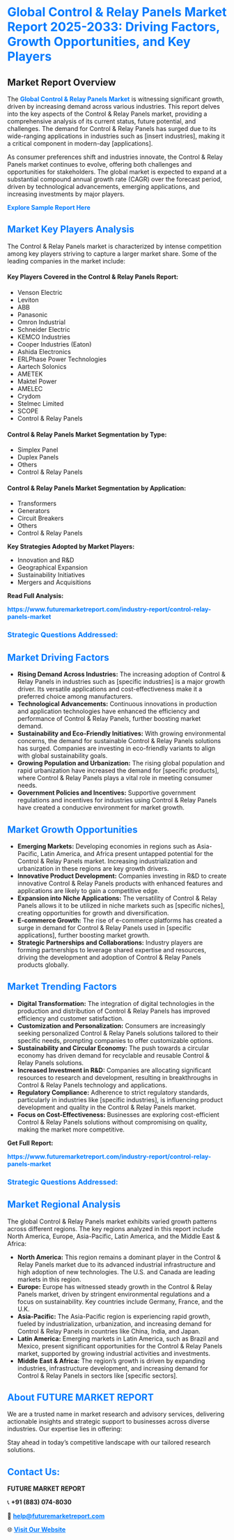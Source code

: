<h1 style="color: #007BFF;">Global Control & Relay Panels Market Report 2025-2033: Driving Factors, Growth Opportunities, and Key Players</h1>

<section id="overview">
<h2>Market Report Overview</h2>
<p>The <a href="https://www.futuremarketreport.com/industry-report/control-relay-panels-market" style="color: #007BFF; text-decoration: none;"><strong>Global Control & Relay Panels Market</strong></a> is witnessing significant growth, driven by increasing demand across various industries. This report delves into the key aspects of the Control & Relay Panels market, providing a comprehensive analysis of its current status, future potential, and challenges. The demand for Control & Relay Panels has surged due to its wide-ranging applications in industries such as [insert industries], making it a critical component in modern-day [applications].</p>
<p>As consumer preferences shift and industries innovate, the Control & Relay Panels market continues to evolve, offering both challenges and opportunities for stakeholders. The global market is expected to expand at a substantial compound annual growth rate (CAGR) over the forecast period, driven by technological advancements, emerging applications, and increasing investments by major players.</p>
</section>

<section id="overview">
<p><a href="https://www.futuremarketreport.com/request-sample/reportId=100013" style="color: #007BFF; text-decoration: none;"><strong>Explore Sample Report Here</strong></a></p>
</section>

<section id="key-players">
<h2 style="color: #007BFF;">Market Key Players Analysis</h2>
<p>The Control & Relay Panels market is characterized by intense competition among key players striving to capture a larger market share. Some of the leading companies in the market include:</p>
<h4>Key Players Covered in the Control & Relay Panels Report:</h4>
<ul><li>Venson Electric</li><li>Leviton</li><li>ABB</li><li>Panasonic</li><li>Omron Industrial</li><li>Schneider Electric</li><li>KEMCO Industries</li><li>Cooper Industries (Eaton)</li><li>Ashida Electronics</li><li>ERLPhase Power Technologies</li><li>Aartech Solonics</li><li>AMETEK</li><li>Maktel Power</li><li>AMELEC</li><li>Crydom</li><li>Stelmec Limited</li><li>SCOPE</li><li>Control &amp; Relay Panels</li></ul>
<h4>Control & Relay Panels Market Segmentation by Type:</h4>
<ul><li>Simplex Panel</li><li>Duplex Panels</li><li>Others</li><li>Control &amp; Relay Panels</li></ul>

<h4>Control & Relay Panels Market Segmentation by Application:</h4>
<ul><li>Transformers</li><li>Generators</li><li>Circuit Breakers</li><li>Others</li><li>Control &amp; Relay Panels</li></ul>
<p><strong>Key Strategies Adopted by Market Players:</strong></p>
<ul>
<li>Innovation and R&D</li>
<li>Geographical Expansion</li>
<li>Sustainability Initiatives</li>
<li>Mergers and Acquisitions</li>
</ul>
</section>

<section>
<p><strong>Read Full Analysis: </strong></p><a href="https://www.futuremarketreport.com/industry-report/control-relay-panels-market" style="color: #007BFF; text-decoration: none;"><strong>https://www.futuremarketreport.com/industry-report/control-relay-panels-market</strong></a>
<h3 style="color: #007BFF;">Strategic Questions Addressed:</h3>
</section>

<section id="driving-factors">
<h2 style="color: #007BFF;">Market Driving Factors</h2>
<ul>
<li><strong>Rising Demand Across Industries:</strong> The increasing adoption of Control & Relay Panels in industries such as [specific industries] is a major growth driver. Its versatile applications and cost-effectiveness make it a preferred choice among manufacturers.</li>
<li><strong>Technological Advancements:</strong> Continuous innovations in production and application technologies have enhanced the efficiency and performance of Control & Relay Panels, further boosting market demand.</li>
<li><strong>Sustainability and Eco-Friendly Initiatives:</strong> With growing environmental concerns, the demand for sustainable Control & Relay Panels solutions has surged. Companies are investing in eco-friendly variants to align with global sustainability goals.</li>
<li><strong>Growing Population and Urbanization:</strong> The rising global population and rapid urbanization have increased the demand for [specific products], where Control & Relay Panels plays a vital role in meeting consumer needs.</li>
<li><strong>Government Policies and Incentives:</strong> Supportive government regulations and incentives for industries using Control & Relay Panels have created a conducive environment for market growth.</li>
</ul>
</section>

<section id="growth-opportunities">
<h2 style="color: #007BFF;">Market Growth Opportunities</h2>
<ul>
<li><strong>Emerging Markets:</strong> Developing economies in regions such as Asia-Pacific, Latin America, and Africa present untapped potential for the Control & Relay Panels market. Increasing industrialization and urbanization in these regions are key growth drivers.</li>
<li><strong>Innovative Product Development:</strong> Companies investing in R&D to create innovative Control & Relay Panels products with enhanced features and applications are likely to gain a competitive edge.</li>
<li><strong>Expansion into Niche Applications:</strong> The versatility of Control & Relay Panels allows it to be utilized in niche markets such as [specific niches], creating opportunities for growth and diversification.</li>
<li><strong>E-commerce Growth:</strong> The rise of e-commerce platforms has created a surge in demand for Control & Relay Panels used in [specific applications], further boosting market growth.</li>
<li><strong>Strategic Partnerships and Collaborations:</strong> Industry players are forming partnerships to leverage shared expertise and resources, driving the development and adoption of Control & Relay Panels products globally.</li>
</ul>
</section>

<section id="trending-factors">
<h2 style="color: #007BFF;">Market Trending Factors</h2>
<ul>
<li><strong>Digital Transformation:</strong> The integration of digital technologies in the production and distribution of Control & Relay Panels has improved efficiency and customer satisfaction.</li>
<li><strong>Customization and Personalization:</strong> Consumers are increasingly seeking personalized Control & Relay Panels solutions tailored to their specific needs, prompting companies to offer customizable options.</li>
<li><strong>Sustainability and Circular Economy:</strong> The push towards a circular economy has driven demand for recyclable and reusable Control & Relay Panels solutions.</li>
<li><strong>Increased Investment in R&D:</strong> Companies are allocating significant resources to research and development, resulting in breakthroughs in Control & Relay Panels technology and applications.</li>
<li><strong>Regulatory Compliance:</strong> Adherence to strict regulatory standards, particularly in industries like [specific industries], is influencing product development and quality in the Control & Relay Panels market.</li>
<li><strong>Focus on Cost-Effectiveness:</strong> Businesses are exploring cost-efficient Control & Relay Panels solutions without compromising on quality, making the market more competitive.</li>
</ul>
</section>

<section>
<p><strong>Get Full Report: </strong></p><a href="https://www.futuremarketreport.com/industry-report/control-relay-panels-market" style="color: #007BFF; text-decoration: none;"><strong>https://www.futuremarketreport.com/industry-report/control-relay-panels-market</strong></a>
<h3 style="color: #007BFF;">Strategic Questions Addressed:</h3>
</section>


<section id="regional-analysis">
<h2 style="color: #007BFF;">Market Regional Analysis</h2>
<p>The global Control & Relay Panels market exhibits varied growth patterns across different regions. The key regions analyzed in this report include North America, Europe, Asia-Pacific, Latin America, and the Middle East & Africa:</p>
<ul>
<li><strong>North America:</strong> This region remains a dominant player in the Control & Relay Panels market due to its advanced industrial infrastructure and high adoption of new technologies. The U.S. and Canada are leading markets in this region.</li>
<li><strong>Europe:</strong> Europe has witnessed steady growth in the Control & Relay Panels market, driven by stringent environmental regulations and a focus on sustainability. Key countries include Germany, France, and the U.K.</li>
<li><strong>Asia-Pacific:</strong> The Asia-Pacific region is experiencing rapid growth, fueled by industrialization, urbanization, and increasing demand for Control & Relay Panels in countries like China, India, and Japan.</li>
<li><strong>Latin America:</strong> Emerging markets in Latin America, such as Brazil and Mexico, present significant opportunities for the Control & Relay Panels market, supported by growing industrial activities and investments.</li>
<li><strong>Middle East & Africa:</strong> The region’s growth is driven by expanding industries, infrastructure development, and increasing demand for Control & Relay Panels in sectors like [specific sectors].</li>
</ul>
</section>

<footer>
<h2 style="color: #007BFF;">About FUTURE MARKET REPORT</h2>
<p>We are a trusted name in market research and advisory services, delivering actionable insights and strategic support to businesses across diverse industries. Our expertise lies in offering:</p>

<p>Stay ahead in today’s competitive landscape with our tailored research solutions.</p>

<h2 style="color: #007BFF;">Contact Us:</h2>
<p><strong>FUTURE MARKET REPORT</strong></p>
<p>📞 <strong>+91 (883) 074-8030</strong></p>
<p>📧 <strong><a href="mailto:help@futuremarketreport.com" style="color: #007BFF;">help@futuremarketreport.com</a></strong></p>
<p>🌐 <strong><a href="https://www.futuremarketreport.com/" style="color: #007BFF;">Visit Our Website</a></strong></p>
</footer>